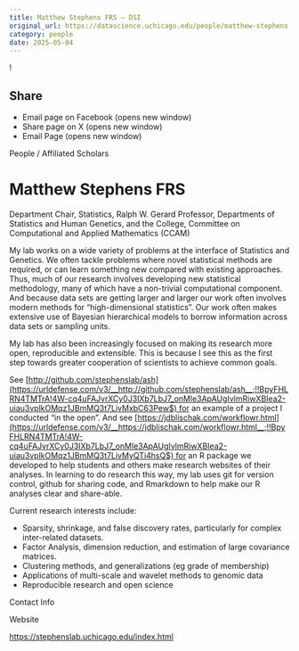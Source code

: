 ```yaml
---
title: Matthew Stephens FRS – DSI
original_url: https://datascience.uchicago.edu/people/matthew-stephens
category: people
date: 2025-05-04
---
```


<!-- Table-like structure detected -->

!

## Share

* Email page on Facebook (opens new window)
* Share page on X (opens new window)
* Email Page (opens new window)

<!-- Table-like structure detected -->

People / Affiliated Scholars

# Matthew Stephens FRS

Department Chair, Statistics, Ralph W. Gerard Professor, Departments of Statistics and Human Genetics, and the College, Committee on Computational and Applied Mathematics (CCAM)

My lab works on a wide variety of problems at the interface of Statistics and Genetics. We often tackle problems where novel statistical methods are required, or can learn something new compared with existing approaches. Thus, much of our research involves developing new statistical methodology, many of which have a non-trivial computational component. And because data sets are getting larger and larger our work often involves modern methods for “high-dimensional statistics”. Our work often makes extensive use of Bayesian hierarchical models to borrow information across data sets or sampling units.

My lab has also been increasingly focused on making its research more open, reproducible and extensible. This is because I see this as the first step towards greater cooperation of scientists to achieve common goals.

See [http://github.com/stephenslab/ash](https://urldefense.com/v3/__http://github.com/stephenslab/ash__;!!BpyFHLRN4TMTrA!4W-cq4uFAJvrXCy0J3IXb7LbJ7_onMle3ApAUgIvlmRiwXBIea2-uiau3vplkOMqz1JBmMQ3t7LivMxbC63Pew$) for an example of a project I conducted “in the open”. And see [https://jdblischak.com/workflowr.html](https://urldefense.com/v3/__https://jdblischak.com/workflowr.html__;!!BpyFHLRN4TMTrA!4W-cq4uFAJvrXCy0J3IXb7LbJ7_onMle3ApAUgIvlmRiwXBIea2-uiau3vplkOMqz1JBmMQ3t7LivMyQTi4hsQ$) for an R package we developed to help students and others make research websites of their analyses. In learning to do research this way, my lab uses git for version control, github for sharing code, and Rmarkdown to help make our R analyses clear and share-able.

Current research interests include:

* Sparsity, shrinkage, and false discovery rates, particularly for complex inter-related datasets.
* Factor Analysis, dimension reduction, and estimation of large covariance matrices.
* Clustering methods, and generalizations (eg grade of membership)
* Applications of multi-scale and wavelet methods to genomic data
* Reproducible research and open science

Contact Info

Website

<https://stephenslab.uchicago.edu/index.html>